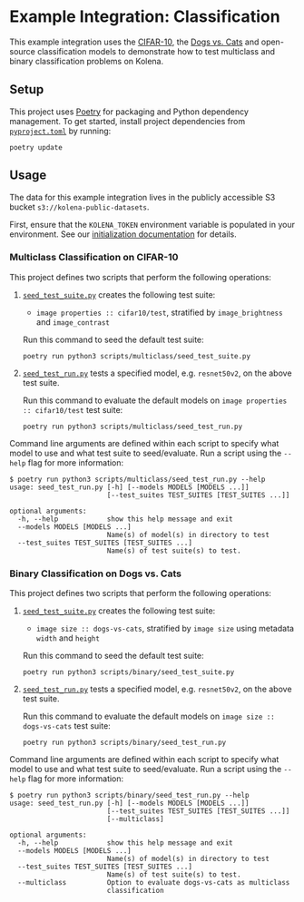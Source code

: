 # Example Integration: Classification

This example integration uses the [CIFAR-10](https://www.cs.toronto.edu/~kriz/cifar.html), the
[Dogs vs. Cats](https://www.kaggle.com/c/dogs-vs-cats) and open-source
classification models to demonstrate how to test multiclass and binary classification problems on Kolena.

## Setup

This project uses [Poetry](https://python-poetry.org/) for packaging and Python dependency management. To get started,
install project dependencies from [`pyproject.toml`](./pyproject.toml) by running:

```shell
poetry update
```

## Usage

The data for this example integration lives in the publicly accessible S3 bucket `s3://kolena-public-datasets`.

First, ensure that the `KOLENA_TOKEN` environment variable is populated in your environment. See our
[initialization documentation](https://docs.kolena.io/installing-kolena/#initialization) for details.

### Multiclass Classification on CIFAR-10

This project defines two scripts that perform the following operations:

1. [`seed_test_suite.py`](scripts/multiclass/seed_test_suite.py) creates the following test suite:

    - `image properties :: cifar10/test`, stratified by `image_brightness` and `image_contrast`

    Run this command to seed the default test suite:
    ```shell
    poetry run python3 scripts/multiclass/seed_test_suite.py
    ```


2. [`seed_test_run.py`](scripts/multiclass/seed_test_run.py) tests a specified model, e.g. `resnet50v2`, on the above test suite.

    Run this command to evaluate the default models on `image properties :: cifar10/test` test suite:
    ```shell
    poetry run python3 scripts/multiclass/seed_test_run.py
    ```

Command line arguments are defined within each script to specify what model to use and what test suite to seed/evaluate.
Run a script using the `--help` flag for more information:

```shell
$ poetry run python3 scripts/multiclass/seed_test_run.py --help
usage: seed_test_run.py [-h] [--models MODELS [MODELS ...]]
                        [--test_suites TEST_SUITES [TEST_SUITES ...]]

optional arguments:
  -h, --help            show this help message and exit
  --models MODELS [MODELS ...]
                        Name(s) of model(s) in directory to test
  --test_suites TEST_SUITES [TEST_SUITES ...]
                        Name(s) of test suite(s) to test.
```


### Binary Classification on Dogs vs. Cats

This project defines two scripts that perform the following operations:

1. [`seed_test_suite.py`](scripts/binary/seed_test_suite.py) creates the following test suite:

    - `image size :: dogs-vs-cats`, stratified by `image size` using metadata `width` and `height`

    Run this command to seed the default test suite:
    ```shell
    poetry run python3 scripts/binary/seed_test_suite.py
    ```

2. [`seed_test_run.py`](scripts/binary/seed_test_run.py) tests a specified model, e.g. `resnet50v2`, on the above test suite.

    Run this command to evaluate the default models on `image size :: dogs-vs-cats` test suite:
    ```shell
    poetry run python3 scripts/binary/seed_test_run.py
    ```


Command line arguments are defined within each script to specify what model to use and what test suite to seed/evaluate.
Run a script using the `--help` flag for more information:

```shell
$ poetry run python3 scripts/binary/seed_test_run.py --help
usage: seed_test_run.py [-h] [--models MODELS [MODELS ...]]
                        [--test_suites TEST_SUITES [TEST_SUITES ...]]
                        [--multiclass]

optional arguments:
  -h, --help            show this help message and exit
  --models MODELS [MODELS ...]
                        Name(s) of model(s) in directory to test
  --test_suites TEST_SUITES [TEST_SUITES ...]
                        Name(s) of test suite(s) to test.
  --multiclass          Option to evaluate dogs-vs-cats as multiclass
                        classification
```

